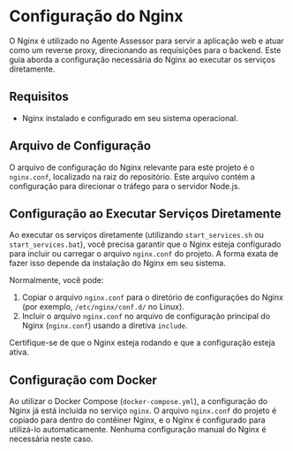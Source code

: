 # Configuração do Nginx

O Nginx é utilizado no Agente Assessor para servir a aplicação web e atuar como um reverse proxy, direcionando as requisições para o backend. Este guia aborda a configuração necessária do Nginx ao executar os serviços diretamente.

## Requisitos

- Nginx instalado e configurado em seu sistema operacional.

## Arquivo de Configuração

O arquivo de configuração do Nginx relevante para este projeto é o `nginx.conf`, localizado na raiz do repositório. Este arquivo contém a configuração para direcionar o tráfego para o servidor Node.js.

## Configuração ao Executar Serviços Diretamente

Ao executar os serviços diretamente (utilizando `start_services.sh` ou `start_services.bat`), você precisa garantir que o Nginx esteja configurado para incluir ou carregar o arquivo `nginx.conf` do projeto. A forma exata de fazer isso depende da instalação do Nginx em seu sistema.

Normalmente, você pode:

1.  Copiar o arquivo `nginx.conf` para o diretório de configurações do Nginx (por exemplo, `/etc/nginx/conf.d/` no Linux).
2.  Incluir o arquivo `nginx.conf` no arquivo de configuração principal do Nginx (`nginx.conf`) usando a diretiva `include`.

Certifique-se de que o Nginx esteja rodando e que a configuração esteja ativa.

## Configuração com Docker

Ao utilizar o Docker Compose (`docker-compose.yml`), a configuração do Nginx já está incluída no serviço `nginx`. O arquivo `nginx.conf` do projeto é copiado para dentro do contêiner Nginx, e o Nginx é configurado para utilizá-lo automaticamente. Nenhuma configuração manual do Nginx é necessária neste caso.

